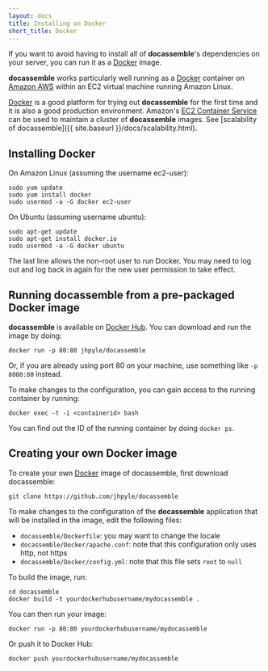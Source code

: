 ```yaml
---
layout: docs
title: Installing on Docker
short_title: Docker
---
```


If you want to avoid having to install all of **docassemble**'s
dependencies on your server, you can run it as a [Docker] image.

**docassemble** works particularly well running as a [Docker]
container on [Amazon AWS] within an EC2 virtual machine running Amazon
Linux.

[Docker] is a good platform for trying out **docassemble** for the first
time and it is also a good production environment.
Amazon's [EC2 Container Service](https://aws.amazon.com/ecs/) can be
used to maintain a cluster of **docassemble** images.  See 
[scalability of docassemble]({{ site.baseurl }}/docs/scalability.html).

## Installing Docker

On Amazon Linux (assuming the username ec2-user):

    sudo yum update
    sudo yum install docker
	sudo usermod -a -G docker ec2-user

On Ubuntu (assuming username ubuntu):

	sudo apt-get update
	sudo apt-get install docker.io
	sudo usermod -a -G docker ubuntu

The last line allows the non-root user to run Docker.  You may need to
log out and log back in again for the new user permission to take
effect.

## Running docassemble from a pre-packaged Docker image

**docassemble** is available on [Docker Hub](https://hub.docker.com/r/jhpyle/docassemble/).  You can download and run the image by doing:

    docker run -p 80:80 jhpyle/docassemble

Or, if you are already using port 80 on your machine, use something
like `-p 8080:80` instead.

To make changes to the configuration, you can gain access to the
running container by running:

    docker exec -t -i <containerid> bash

You can find out the ID of the running container by doing `docker ps`.

## Creating your own Docker image

To create your own [Docker] image of docassemble, first download docassemble:

	git clone https://github.com/jhpyle/docassemble

To make changes to the configuration of the **docassemble**
application that will be installed in the image, edit the following
files:

* `docassemble/Dockerfile`: you may want to change the locale
* `docassemble/Docker/apache.conf`: note that this configuration only
  uses http, not https
* `docassemble/Docker/config.yml`: note that this file sets `root` to
  `null`

To build the image, run:

    cd docassemble
	docker build -t yourdockerhubusername/mydocassemble .

You can then run your image:

    docker run -p 80:80 yourdockerhubusername/mydocassemble

Or push it to Docker Hub:

    docker push yourdockerhubusername/mydocassemble

[Docker]: https://www.docker.com/
[Amazon AWS]: http://aws.amazon.com
